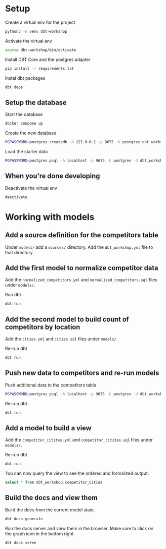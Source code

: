 # Setup

Create a virtual env for the project
```bash
python3 -m venv dbt-workshop
```

Activate the virtual env
```bash
source dbt-workshop/bin/activate
```

Install DBT Core and the postgres adapter
```bash
pip install -r requirements.txt
```

Instal dbt packages
```bash
dbt deps
```

## Setup the database

Start the database
```bash
docker compose up
```

Create the new database
```bash
PGPASSWORD=postgres createdb -h 127.0.0.1 -p 9675 -U postgres dbt_workshop_dev
```

Load the starter data
```bash
PGPASSWORD=postgres psql -h localhost -p 9675 -U postgres -d dbt_workshop_dev -f ./data/setup.sql
```

## When you're done developing

Deactivate the virtual env
```bash
deactivate
```

# Working with models

## Add a source definition for the competitors table

Under `models/` add a `sources/` directory. Add the `dbt_workshop.yml` file to that directory.

## Add the first model to normalize competitor data

Add the `normalized_competitors.yml` and `normalized_competitors.sql` files under `models/`.

Run dbt
```bash
dbt run
```

## Add the second model to build count of competitors by location

Add the `cities.yml` and `cities.sql` files under `models/`.

Re-run dbt
```bash
dbt run
```

## Push new data to competitors and re-run models

Push additional data to the competitors table
```bash
PGPASSWORD=postgres psql -h localhost -p 9675 -U postgres -d dbt_workshop_dev -f ./data/additional_competitors.sql
```

Re-run dbt
```bash
dbt run
```

## Add a model to build a view

Add the `competitor_citites.yml` and `competitor_citites.sql` files under `models/`.

Re-run dbt
```bash
dbt run
```

You can now query the view to see the ordered and formalized output.

```sql
select * from dbt_workshop.competitor_cities
```

## Build the docs and view them

Build the docs from the current model state.
```bash
dbt docs generate
```

Run the docs server and view them in the browser. Make sure to click on the graph icon in the bottom right.
```bash
dbt docs serve
```
